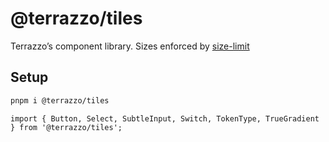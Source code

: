 # @terrazzo/tiles

Terrazzo’s component library. Sizes enforced by [size-limit](https://www.npmjs.com/package/size-limit)

## Setup

```sh
pnpm i @terrazzo/tiles
```

```tsx
import { Button, Select, SubtleInput, Switch, TokenType, TrueGradient } from '@terrazzo/tiles';
```

